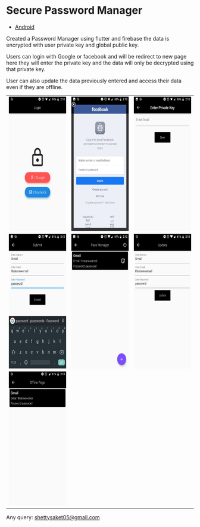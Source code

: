 # Secure Password Manager

- [Android](https://github.com/saket-shetty/Password-Manager/raw/master/build/app/outputs/apk/release/app-release.apk)

Created a Password Manager using flutter and firebase the data is encrypted with user private key and global public key.

Users can login with Google or facebook and will be redirect to new page here they will enter the private key and the data will only be decrypted using that private key.

User can also update the data previously entered and access their data even if they are offline.

<table>
  <tr>
    <td><img src="screenshot/login.jpg" width="225" height="360"></td>
     <td><img src="screenshot/fblogin.jpg" width="225" height="360"></td>
     <td><img src="screenshot/privatekey.jpg" width="225" height="360"></td>
  </tr>
  <tr>
     <td><img src="screenshot/submit.jpg" width="225" height="360"></td>
     <td><img src="screenshot/mainpage.jpg" width="225" height="360"></td>
     <td><img src="screenshot/updatepage.jpg" width="225" height="360"></td>
   </tr>
  <tr>
     <td><img src="screenshot/offlinepage.jpg" width="225" height="360"></td>
  </tr>
</table>

Any query: shettysaket05@gmail.com
